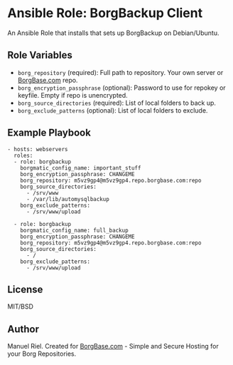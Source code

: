 # Ansible Role: BorgBackup Client

An Ansible Role that installs that sets up BorgBackup on Debian/Ubuntu.

## Role Variables

- `borg_repository` (required): Full path to repository. Your own server or [BorgBase.com](https://www.borgbase.com) repo.
- `borg_encryption_passphrase` (optional): Password to use for repokey or keyfile. Empty if repo is unencrypted.
- `borg_source_directories` (required): List of local folders to back up.
- `borg_exclude_patterns` (optional): List of local folders to exclude.


## Example Playbook

```
- hosts: webservers
  roles:
  - role: borgbackup
    borgmatic_config_name: important_stuff
    borg_encryption_passphrase: CHANGEME
    borg_repository: m5vz9gp4@m5vz9gp4.repo.borgbase.com:repo
    borg_source_directories:
      - /srv/www
      - /var/lib/automysqlbackup
    borg_exclude_patterns:
      - /srv/www/upload

  - role: borgbackup
    borgmatic_config_name: full_backup
    borg_encryption_passphrase: CHANGEME
    borg_repository: m5vz9gp4@m5vz9gp4.repo.borgbase.com:repo
    borg_source_directories:
      - /
    borg_exclude_patterns:
      - /srv/www/upload
```

## License

MIT/BSD

## Author

Manuel Riel. Created for [BorgBase.com](https://www.borgbase.com) - Simple and Secure Hosting for your Borg Repositories.
